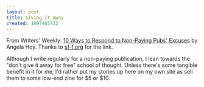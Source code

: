 ```yaml
---
layout: post
title: Giving it Away
created: 1097465722
---
```

 From Writers' Weekly:  [10 Ways to Respond to Non-Paying Pubs' Excuses](http://www.writersweekly.com/the_latest_from_angelahoycom/002046_09292004.html) by Angela Hoy.  Thanks to [sf-f.org](http://sf-f.org/index.php?p=forView&id=1868) for the link.

Although I write regularly for a non-paying publication, I lean towards the "don't give it away for free" school of thought.  Unless there's some tangible benefit in it for me, I'd rather put my stories up here on my own site as sell them to some low-end zine for $5 or $10.

